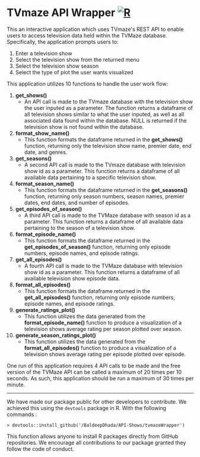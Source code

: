 # TVmaze API Wrapper [![R](https://github.com/BaldeepDhada/API-Shows/actions/workflows/r.yml/badge.svg)](https://github.com/BaldeepDhada/API-Shows/actions/workflows/r.yml) <br>

This an interactive application which uses TVmaze's REST API to enable users to access television data held within the TVMaze database. Specifically, the application prompts users to:

1.  Enter a television show
2.  Select the television show from the returned menu
3.  Select the television show season
4.  Select the type of plot the user wants visualized

This application utilizes 10 functions to handle the user work flow:

1.  **get_shows()**
    -   An API call is made to the TVmaze database with the television show the user inputed as a parameter. The function returns a dataframe of all television shows similar to what the user inputed, as well as all associated data found within the database. NULL is returned if the television show is not found within the database.
2.  **format_show_name()**
    -   This function formats the dataframe returned in the **get_shows()** function, returning only the television show name, premier date, end date, and genres.
3.  **get_seasons()**
    -   A second API call is made to the TVmaze database with television show id as a parameter. This function returns a dataframe of all available data pertaining to a specific television show.
4.  **format_season_name()**
    -   This function formats the dataframe returned in the **get_seasons()** function, returning only season numbers, season names, premier dates, end dates, and number of episodes.
5.  **get_episodes_of_season()**
    -   A third API call is made to the TVMaze database with season id as a parameter. This function returns a dataframe of all available data pertaining to the season of a television show.
6.  **format_episode_name()**
    -   This function formats the dataframe returned in the **get_episodes_of_season()** function, returning only episode numbers, episode names, and episode ratings.
7.  **get_all_episodes()**
    -   A fourth API call is made to the TVMaze database with television show id as a parameter. This function returns a dataframe of all available television show episode data.
8.  **format_all_episodes()**
    -   This function formats the dataframe returned in the **get_all_episodes()** function, returning only episode numbers, episode names, and episode ratings.
9.  **generate_ratings_plot()**
    -   This function utilizes the data generated from the **format_episode_name()** function to produce a visualization of a television shows average rating per season plotted over season.
10. **generate_season_ratings_plot()**
    -   This function utilizes the data generated from the **format_all_episodes()** function to produce a visualization of a television shows average rating per episode plotted over episode.

One run of this application requires 4 API calls to be made and the free version of the TVMaze API can be called a maximum of 20 times per 10 seconds. As such, this application should be run a maximum of 30 times per minute.

----

We have made our package public for other developers to contribute. We achieved this using the `devtools` package in R. With the following commands :

```         
> devtools::install_github('/BaldeepDhada/API-Shows/tvmazeWrapper')
```

This function allows anyone to install R packages directly from GitHub repositories. We encourage all contributions to our package granted they follow the code of conduct.
